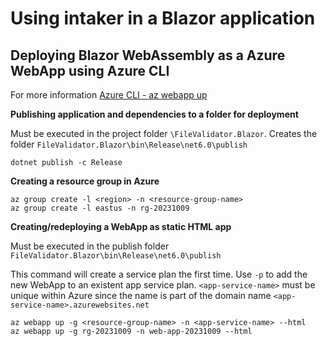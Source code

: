 # Using intaker in a Blazor application

## Deploying Blazor WebAssembly as a Azure WebApp using Azure CLI

For more information [Azure CLI - az webapp up](https://learn.microsoft.com/en-us/cli/azure/webapp?view=azure-cli-latest#az-webapp-up())

**Publishing application and dependencies to a folder for deployment**

Must be executed in the project folder `\FileValidator.Blazor`. Creates the folder ``FileValidator.Blazor\bin\Release\net6.0\publish``
```
dotnet publish -c Release
```

**Creating a resource group in Azure**
```
az group create -l <region> -n <resource-group-name>
az group create -l eastus -n rg-20231009
```

**Creating/redeploying a WebApp as static HTML app**

Must be executed in the publish folder `FileValidator.Blazor\bin\Release\net6.0\publish`

This command will create a service plan the first time. Use `-p` to add the new WebApp to an existent app service plan.
`<app-service-name>` must be unique within Azure since the name is part of the domain name `<app-service-name>.azurewebsites.net`

```
az webapp up -g <resource-group-name> -n <app-service-name> --html
az webapp up -g rg-20231009 -n web-app-20231009 --html
```
